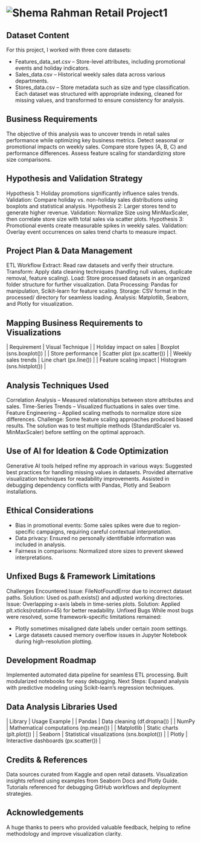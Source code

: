 # ![Shema Rahman Retail Project1](logo.svg)

##  Dataset Content
For this project, I worked with three core datasets:
- Features_data_set.csv – Store-level attributes, including promotional events and holiday indicators.
- Sales_data.csv – Historical weekly sales data across various departments.
- Stores_data.csv – Store metadata such as size and type classification.
Each dataset was structured with appropriate indexing, cleaned for missing values, and transformed to ensure consistency for analysis.

##  Business Requirements
The objective of this analysis was to uncover trends in retail sales performance while optimizing key business metrics. Detect seasonal or promotional impacts on weekly sales.
 Compare store types (A, B, C) and performance differences.
Assess feature scaling for standardizing store size comparisons.


##  Hypothesis and Validation Strategy
Hypothesis 1: Holiday promotions significantly influence sales trends.
Validation: Compare holiday vs. non-holiday sales distributions using boxplots and statistical analysis.
Hypothesis 2: Larger stores tend to generate higher revenue.
Validation: Normalize Size using MinMaxScaler, then correlate store size with total sales via scatter plots.
Hypothesis 3: Promotional events create measurable spikes in weekly sales.
Validation: Overlay event occurrences on sales trend charts to measure impact.

##  Project Plan & Data Management
ETL Workflow
 Extract: Read raw datasets and verify their structure.
 Transform: Apply data cleaning techniques (handling null values, duplicate removal, feature scaling).
 Load: Store processed datasets in an organized folder structure for further visualization.
 Data Processing: Pandas for manipulation, Scikit-learn for feature scaling.
 Storage: CSV format in the processed/ directory for seamless loading.
Analysis: Matplotlib, Seaborn, and Plotly for visualization.

##  Mapping Business Requirements to Visualizations
| Requirement | Visual Technique | 
| Holiday impact on sales | Boxplot (sns.boxplot()) | 
| Store performance | Scatter plot (px.scatter()) | 
| Weekly sales trends | Line chart (px.line()) | 
| Feature scaling impact | Histogram (sns.histplot()) | 


##  Analysis Techniques Used
Correlation Analysis – Measured relationships between store attributes and sales.
Time-Series Trends – Visualized fluctuations in sales over time.
Feature Engineering – Applied scaling methods to normalize store size differences.
Challenge: Some feature scaling approaches produced biased results. The solution was to test multiple methods (StandardScaler vs. MinMaxScaler) before settling on the optimal approach.

##  Use of AI for Ideation & Code Optimization
Generative AI tools helped refine my approach in various ways:
Suggested best practices for handling missing values in datasets.
Provided alternative visualization techniques for readability improvements.
Assisted in debugging dependency conflicts with Pandas, Plotly and Seaborn installations.

##  Ethical Considerations
- Bias in promotional events: Some sales spikes were due to region-specific campaigns, requiring careful contextual interpretation.
- Data privacy: Ensured no personally identifiable information was included in analysis.
- Fairness in comparisons: Normalized store sizes to prevent skewed interpretations.

##  Unfixed Bugs & Framework Limitations
 Challenges Encountered
Issue: FileNotFoundError due to incorrect dataset paths.
Solution: Used os.path.exists() and adjusted working directories.
Issue: Overlapping x-axis labels in time-series plots.
Solution: Applied plt.xticks(rotation=45) for better readability.
Unfixed Bugs
While most bugs were resolved, some framework-specific limitations remained:
- Plotly sometimes misaligned date labels under certain zoom settings.
- Large datasets caused memory overflow issues in Jupyter Notebook during high-resolution plotting.

##  Development Roadmap
Implemented automated data pipeline for seamless ETL processing.
Built modularized notebooks for easy debugging.
Next Steps: Expand analysis with predictive modeling using Scikit-learn’s regression techniques.

##  Data Analysis Libraries Used
| Library | Usage Example | 
| Pandas | Data cleaning (df.dropna()) | 
| NumPy | Mathematical computations (np.mean()) | 
| Matplotlib | Static charts (plt.plot()) | 
| Seaborn | Statistical visualizations (sns.boxplot()) | 
| Plotly | Interactive dashboards (px.scatter()) | 



##  Credits & References
 Data sources curated from Kaggle and open retail datasets.
 Visualization insights refined using examples from Seaborn Docs and Plotly Guide.
 Tutorials referenced for debugging GitHub workflows and deployment strategies.

## Acknowledgements
A huge thanks to peers who provided valuable feedback, helping to refine methodology and improve visualization clarity.


